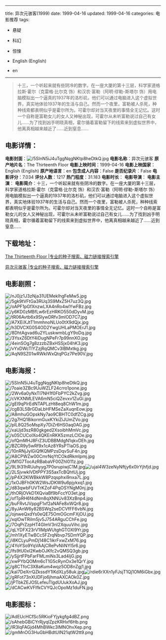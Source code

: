 
---
title: 异次元骇客(1999)
date: 1999-04-16
updated: 1999-04-16
categories: 电影推荐
tags:
- 悬疑
- 科幻
- 惊悚

- English (English)
- en
---


> 十三，一个听起来就有些阴冷的数字。在一座大厦的第十三层，科学家道格拉斯·霍尔（克雷格·比尔克 饰）和汉农·富勒（阿明·缪勒-斯塔尔 饰）用电脑模拟出一个逼真的1937年的洛杉矶，他们可以通过电脑进入这个虚拟世界，真实地体验1937年的生活与自己。然而一个夜里，富勒被人杀死，种种线索都表明似乎是霍尔所为。可霍尔却对当天夜里的事情全无记忆。这时一个自称是富勒女儿的女人又神秘出现，可霍尔从未听富勒说过自己有女儿……为了找到凶手明晓真相，霍尔循着富勒留下的线索来到虚拟世界中，他离真相越来越近了……近到窒息……

## **电影详情**：

**电影封面**：<img src="https://image.tmdb.org/t/p/w200/5SInN5iJ4uTggNqgNKtp8heDtkQ.jpg" alt="/5SInN5iJ4uTggNqgNKtp8heDtkQ.jpg" title="/5SInN5iJ4uTggNqgNKtp8heDtkQ.jpg">
**电影名称**：异次元骇客
**原产地片名**：The Thirteenth Floor
**电影上映时间**：1999-04-16
**电影上映国家**：English (English)
**原产地语言**：en
**包含成人内容**：False
**是否纪录片**：False
**电影评分**：7.034
**评分人数**：1217
**热门程度**：31.183
**电影时长**：
**电影导演**：
**电影主演**：
**电影简介**：十三，一个听起来就有些阴冷的数字。在一座大厦的第十三层，科学家道格拉斯·霍尔（克雷格·比尔克 饰）和汉农·富勒（阿明·缪勒-斯塔尔 饰）用电脑模拟出一个逼真的1937年的洛杉矶，他们可以通过电脑进入这个虚拟世界，真实地体验1937年的生活与自己。然而一个夜里，富勒被人杀死，种种线索都表明似乎是霍尔所为。可霍尔却对当天夜里的事情全无记忆。这时一个自称是富勒女儿的女人又神秘出现，可霍尔从未听富勒说过自己有女儿……为了找到凶手明晓真相，霍尔循着富勒留下的线索来到虚拟世界中，他离真相越来越近了……近到窒息……

## **下载地址**：
[The Thirteenth Floor |专业的种子搜索、磁力链接搜索引擎](https://movie.amd794.com:2083/?search=The%20Thirteenth%20Floor&ordering=&mode=match_phrase&page_size=10&page=1)

[异次元骇客 |专业的种子搜索、磁力链接搜索引擎](https://movie.amd794.com:2083/?search=%E5%BC%82%E6%AC%A1%E5%85%83%E9%AA%87%E5%AE%A2&ordering=&mode=match_phrase&page_size=10&page=1)
 

## **电影剧照**：
<img src="https://image.tmdb.org/t/p/original/nJ0jz1J3zNja31UEMeklhgFeMw5.jpg" alt="/nJ0jz1J3zNja31UEMeklhgFeMw5.jpg" title="/nJ0jz1J3zNja31UEMeklhgFeMw5.jpg"><img src="https://image.tmdb.org/t/p/original/5gk9tVFtGa3RUq3S9MxZ5H7uz3Q.jpg" alt="/5gk9tVFtGa3RUq3S9MxZ5H7uz3Q.jpg" title="/5gk9tVFtGa3RUq3S9MxZ5H7uz3Q.jpg"><img src="https://image.tmdb.org/t/p/original/oAPF1pGfXnzwLXA4nRo4wlYwFBz.jpg" alt="/oAPF1pGfXnzwLXA4nRo4wlYwFBz.jpg" title="/oAPF1pGfXnzwLXA4nRo4wlYwFBz.jpg"><img src="https://image.tmdb.org/t/p/original/y6KD0zMBfLw6rEzHRKO550dDyvM.jpg" alt="/y6KD0zMBfLw6rEzHRKO550dDyvM.jpg" title="/y6KD0zMBfLw6rEzHRKO550dDyvM.jpg"><img src="https://image.tmdb.org/t/p/original/tR06Avtb6x9SIywDRfv3mlOD7C7.jpg" alt="/tR06Avtb6x9SIywDRfv3mlOD7C7.jpg" title="/tR06Avtb6x9SIywDRfv3mlOD7C7.jpg"><img src="https://image.tmdb.org/t/p/original/A7XEiXJtT1mmhnoNLUo0tX9dQjx.jpg" alt="/A7XEiXJtT1mmhnoNLUo0tX9dQjx.jpg" title="/A7XEiXJtT1mmhnoNLUo0tX9dQjx.jpg"><img src="https://image.tmdb.org/t/p/original/h3DVCXG0S4OD2YwgUHLaPMOErJ1.jpg" alt="/h3DVCXG0S4OD2YwgUHLaPMOErJ1.jpg" title="/h3DVCXG0S4OD2YwgUHLaPMOErJ1.jpg"><img src="https://image.tmdb.org/t/p/original/8DhtAgvad6u2YLuskwmbLgY9oDq.jpg" alt="/8DhtAgvad6u2YLuskwmbLgY9oDq.jpg" title="/8DhtAgvad6u2YLuskwmbLgY9oDq.jpg"><img src="https://image.tmdb.org/t/p/original/3YsxZ6DtY4iDugNPeFr7p99nnXO.jpg" alt="/3YsxZ6DtY4iDugNPeFr7p99nnXO.jpg" title="/3YsxZ6DtY4iDugNPeFr7p99nnXO.jpg"><img src="https://image.tmdb.org/t/p/original/4einSOg7g8zzzbZBxHSSjx04hK3.jpg" alt="/4einSOg7g8zzzbZBxHSSjx04hK3.jpg" title="/4einSOg7g8zzzbZBxHSSjx04hK3.jpg"><img src="https://image.tmdb.org/t/p/original/vYxDWcTlYZzjRqQMCv3lBMxtkg.jpg" alt="/vYxDWcTlYZzjRqQMCv3lBMxtkg.jpg" title="/vYxDWcTlYZzjRqQMCv3lBMxtkg.jpg"><img src="https://image.tmdb.org/t/p/original/AqN9SZ01wRWkIWxQtqPGz7Pe90V.jpg" alt="/AqN9SZ01wRWkIWxQtqPGz7Pe90V.jpg" title="/AqN9SZ01wRWkIWxQtqPGz7Pe90V.jpg">

## **电影海报**：
<img src="https://image.tmdb.org/t/p/original/5SInN5iJ4uTggNqgNKtp8heDtkQ.jpg" alt="/5SInN5iJ4uTggNqgNKtp8heDtkQ.jpg" title="/5SInN5iJ4uTggNqgNKtp8heDtkQ.jpg"><img src="https://image.tmdb.org/t/p/original/7oaie3ZBc9UuWZLF24crro1pone.jpg" alt="/7oaie3ZBc9UuWZLF24crro1pone.jpg" title="/7oaie3ZBc9UuWZLF24crro1pone.jpg"><img src="https://image.tmdb.org/t/p/original/2Wv6a0yNxTl7NH1f0FbPYC2kZvg.jpg" alt="/2Wv6a0yNxTl7NH1f0FbPYC2kZvg.jpg" title="/2Wv6a0yNxTl7NH1f0FbPYC2kZvg.jpg"><img src="https://image.tmdb.org/t/p/original/cVKXNMLEVA6mN5ciQZevxv1ZuGi.jpg" alt="/cVKXNMLEVA6mN5ciQZevxv1ZuGi.jpg" title="/cVKXNMLEVA6mN5ciQZevxv1ZuGi.jpg"><img src="https://image.tmdb.org/t/p/original/gEI9qPIrEdNTAPLzHt8eq8ChW1m.jpg" alt="/gEI9qPIrEdNTAPLzHt8eq8ChW1m.jpg" title="/gEI9qPIrEdNTAPLzHt8eq8ChW1m.jpg"><img src="https://image.tmdb.org/t/p/original/cgB3L5BrGDaLbHFMSeZaXuqnEow.jpg" alt="/cgB3L5BrGDaLbHFMSeZaXuqnEow.jpg" title="/cgB3L5BrGDaLbHFMSeZaXuqnEow.jpg"><img src="https://image.tmdb.org/t/p/original/A8mhuGOpskNy7ao9CBHTC0dfZCg.jpg" alt="/A8mhuGOpskNy7ao9CBHTC0dfZCg.jpg" title="/A8mhuGOpskNy7ao9CBHTC0dfZCg.jpg"><img src="https://image.tmdb.org/t/p/original/2g7HQ18ikormGuxKYkiZiJUmZVo.jpg" alt="/2g7HQ18ikormGuxKYkiZiJUmZVo.jpg" title="/2g7HQ18ikormGuxKYkiZiJUmZVo.jpg"><img src="https://image.tmdb.org/t/p/original/pIL8Q25oMspXy7DiZr6HS0aq0AG.jpg" alt="/pIL8Q25oMspXy7DiZr6HS0aq0AG.jpg" title="/pIL8Q25oMspXy7DiZr6HS0aq0AG.jpg"><img src="https://image.tmdb.org/t/p/original/xaUjd3szR80gkged2XsoibhMmVc.jpg" alt="/xaUjd3szR80gkged2XsoibhMmVc.jpg" title="/xaUjd3szR80gkged2XsoibhMmVc.jpg"><img src="https://image.tmdb.org/t/p/original/s0SCUColXo4QKEnRKK5zmzLClOe.jpg" alt="/s0SCUColXo4QKEnRKK5zmzLClOe.jpg" title="/s0SCUColXo4QKEnRKK5zmzLClOe.jpg"><img src="https://image.tmdb.org/t/p/original/ofQmMHJ8FrZ3UDBBMdgN1qkvDEh.jpg" alt="/ofQmMHJ8FrZ3UDBBMdgN1qkvDEh.jpg" title="/ofQmMHJ8FrZ3UDBBMdgN1qkvDEh.jpg"><img src="https://image.tmdb.org/t/p/original/BZCR9y5wRf9x1cAz8YRsPTlaOS.jpg" alt="/BZCR9y5wRf9x1cAz8YRsPTlaOS.jpg" title="/BZCR9y5wRf9x1cAz8YRsPTlaOS.jpg"><img src="https://image.tmdb.org/t/p/original/10nRNjJylGiQfKQMPzsDqvSuF4n.jpg" alt="/10nRNjJylGiQfKQMPzsDqvSuF4n.jpg" title="/10nRNjJylGiQfKQMPzsDqvSuF4n.jpg"><img src="https://image.tmdb.org/t/p/original/A8CPWZw00CmrNqYtCOkdRkmIpmj.jpg" alt="/A8CPWZw00CmrNqYtCOkdRkmIpmj.jpg" title="/A8CPWZw00CmrNqYtCOkdRkmIpmj.jpg"><img src="https://image.tmdb.org/t/p/original/IM1G7TocAzRBabaVF00ZhI011z.jpg" alt="/IM1G7TocAzRBabaVF00ZhI011z.jpg" title="/IM1G7TocAzRBabaVF00ZhI011z.jpg"><img src="https://image.tmdb.org/t/p/original/9L9i31hRUuhyyg7P0srupiwjC1M.jpg" alt="/9L9i31hRUuhyyg7P0srupiwjC1M.jpg" title="/9L9i31hRUuhyyg7P0srupiwjC1M.jpg"><img src="https://image.tmdb.org/t/p/original/ujaI4W3zeNyNftjy6x0IrYjhfjd.jpg" alt="/ujaI4W3zeNyNftjy6x0IrYjhfjd.jpg" title="/ujaI4W3zeNyNftjy6x0IrYjhfjd.jpg"><img src="https://image.tmdb.org/t/p/original/2LSjvwklVDtPPY3S5axTcBQhtUj.jpg" alt="/2LSjvwklVDtPPY3S5axTcBQhtUj.jpg" title="/2LSjvwklVDtPPY3S5axTcBQhtUj.jpg"><img src="https://image.tmdb.org/t/p/original/pP4X2KlWBkkW8Pzqsphxi9nxa7L.jpg" alt="/pP4X2KlWBkkW8Pzqsphxi9nxa7L.jpg" title="/pP4X2KlWBkkW8Pzqsphxi9nxa7L.jpg"><img src="https://image.tmdb.org/t/p/original/1xOJBFh0KW2WsJDKW9u6pjykxq1.jpg" alt="/1xOJBFh0KW2WsJDKW9u6pjykxq1.jpg" title="/1xOJBFh0KW2WsJDKW9u6pjykxq1.jpg"><img src="https://image.tmdb.org/t/p/original/d83qwbFUVTrKZoF4PqOSYNgM0nj.jpg" alt="/d83qwbFUVTrKZoF4PqOSYNgM0nj.jpg" title="/d83qwbFUVTrKZoF4PqOSYNgM0nj.jpg"><img src="https://image.tmdb.org/t/p/original/thORjOVkD1XQviaBf9bFccYO3et.jpg" alt="/thORjOVkD1XQviaBf9bFccYO3et.jpg" title="/thORjOVkD1XQviaBf9bFccYO3et.jpg"><img src="https://image.tmdb.org/t/p/original/ofTpRH6f4dNm8qXNNUv83XzBnp4.jpg" alt="/ofTpRH6f4dNm8qXNNUv83XzBnp4.jpg" title="/ofTpRH6f4dNm8qXNNUv83XzBnp4.jpg"><img src="https://image.tmdb.org/t/p/original/buFRvtJVppgF1xf2aNAFe8xWQr8.jpg" alt="/buFRvtJVppgF1xf2aNAFe8xWQr8.jpg" title="/buFRvtJVppgF1xf2aNAFe8xWQr8.jpg"><img src="https://image.tmdb.org/t/p/original/8yJAnW6y82BSWq2seDCVfFF6vbN.jpg" alt="/8yJAnW6y82BSWq2seDCVfFF6vbN.jpg" title="/8yJAnW6y82BSWq2seDCVfFF6vbN.jpg"><img src="https://image.tmdb.org/t/p/original/ojnweQxdYs0eQE75OmOGcmFXjOU.jpg" alt="/ojnweQxdYs0eQE75OmOGcmFXjOU.jpg" title="/ojnweQxdYs0eQE75OmOGcmFXjOU.jpg"><img src="https://image.tmdb.org/t/p/original/xqlOwTRilm5jv5J754ARguCChFe.jpg" alt="/xqlOwTRilm5jv5J754ARguCChFe.jpg" title="/xqlOwTRilm5jv5J754ARguCChFe.jpg"><img src="https://image.tmdb.org/t/p/original/7OqPrZzpHT4GlmV3nI2XquuVihc.jpg" alt="/7OqPrZzpHT4GlmV3nI2XquuVihc.jpg" title="/7OqPrZzpHT4GlmV3nI2XquuVihc.jpg"><img src="https://image.tmdb.org/t/p/original/qLYDFX23rV1IMpWUtghGTOXI9Yr.jpg" alt="/qLYDFX23rV1IMpWUtghGTOXI9Yr.jpg" title="/qLYDFX23rV1IMpWUtghGTOXI9Yr.jpg"><img src="https://image.tmdb.org/t/p/original/mh1XyETwBCc5FZrqNbvp7SDmYQP.jpg" alt="/mh1XyETwBCc5FZrqNbvp7SDmYQP.jpg" title="/mh1XyETwBCc5FZrqNbvp7SDmYQP.jpg"><img src="https://image.tmdb.org/t/p/original/i8KCLyuPmDj148C1ikrFxwZxM76.jpg" alt="/i8KCLyuPmDj148C1ikrFxwZxM76.jpg" title="/i8KCLyuPmDj148C1ikrFxwZxM76.jpg"><img src="https://image.tmdb.org/t/p/original/4YoYSo9YqVAAjCRePvNliNYl5r6.jpg" alt="/4YoYSo9YqVAAjCRePvNliNYl5r6.jpg" title="/4YoYSo9YqVAAjCRePvNliNYl5r6.jpg"><img src="https://image.tmdb.org/t/p/original/lfs9tU0xI2KwbOJKfc2vQMSQ3gb.jpg" alt="/lfs9tU0xI2KwbOJKfc2vQMSQ3gb.jpg" title="/lfs9tU0xI2KwbOJKfc2vQMSQ3gb.jpg"><img src="https://image.tmdb.org/t/p/original/ySjjrtFPbFarFMLmiNs3Lad4ljG.jpg" alt="/ySjjrtFPbFarFMLmiNs3Lad4ljG.jpg" title="/ySjjrtFPbFarFMLmiNs3Lad4ljG.jpg"><img src="https://image.tmdb.org/t/p/original/xwPYbQOMm6cT1G5cRynOx3e1QrY.jpg" alt="/xwPYbQOMm6cT1G5cRynOx3e1QrY.jpg" title="/xwPYbQOMm6cT1G5cRynOx3e1QrY.jpg"><img src="https://image.tmdb.org/t/p/original/g8CTfoC3X8aKum4wqz5OD8nZgj1.jpg" alt="/g8CTfoC3X8aKum4wqz5OD8nZgj1.jpg" title="/g8CTfoC3X8aKum4wqz5OD8nZgj1.jpg"><img src="https://image.tmdb.org/t/p/original/kaI7DeXrrQZkssdY1IKdXLy58uk.jpg" alt="/kaI7DeXrrQZkssdY1IKdXLy58uk.jpg" title="/kaI7DeXrrQZkssdY1IKdXLy58uk.jpg"><img src="https://image.tmdb.org/t/p/original/rdie6rXXn1yFJsjT1Qj1OM6iGbx.jpg" alt="/rdie6rXXn1yFJsjT1Qj1OM6iGbx.jpg" title="/rdie6rXXn1yFJsjT1Qj1OM6iGbx.jpg"><img src="https://image.tmdb.org/t/p/original/gRFot73nXUDFjo6jhmaAXCAOk0Z.jpg" alt="/gRFot73nXUDFjo6jhmaAXCAOk0Z.jpg" title="/gRFot73nXUDFjo6jhmaAXCAOk0Z.jpg"><img src="https://image.tmdb.org/t/p/original/jPTbkZEJOSLefeuTlgdUUukXoAJ.jpg" alt="/jPTbkZEJOSLefeuTlgdUUukXoAJ.jpg" title="/jPTbkZEJOSLefeuTlgdUUukXoAJ.jpg"><img src="https://image.tmdb.org/t/p/original/dCACwKVFIfkCVYQJcOpoMz1duFN.jpg" alt="/dCACwKVFIfkCVYQJcOpoMz1duFN.jpg" title="/dCACwKVFIfkCVYQJcOpoMz1duFN.jpg">

## **电影图标**：
<img src="https://image.tmdb.org/t/p/original/AdEUcHCfSc5RKioFYjykgfg4dBZ.png" alt="/AdEUcHCfSc5RKioFYjykgfg4dBZ.png" title="/AdEUcHCfSc5RKioFYjykgfg4dBZ.png"><img src="https://image.tmdb.org/t/p/original/sAhebGBiCYrRjyqlZpzKRHxf6Hb.png" alt="/sAhebGBiCYrRjyqlZpzKRHxf6Hb.png" title="/sAhebGBiCYrRjyqlZpzKRHxf6Hb.png"><img src="https://image.tmdb.org/t/p/original/lR3IqFAGjd4MhBWkc3IMNOhvXep.png" alt="/lR3IqFAGjd4MhBWkc3IMNOhvXep.png" title="/lR3IqFAGjd4MhBWkc3IMNOhvXep.png"><img src="https://image.tmdb.org/t/p/original/gmMnOG3HuGbHBdtUIN21qtW2tt9.png" alt="/gmMnOG3HuGbHBdtUIN21qtW2tt9.png" title="/gmMnOG3HuGbHBdtUIN21qtW2tt9.png">
